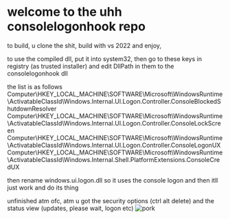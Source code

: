 # welcome to the uhh consolelogonhook repo
to build, u clone the shit, build with vs 2022 and enjoy,

to use the compiled dll, put it into system32, then go to these keys in registry (as trusted installer) and edit
DllPath in them to the consolelogonhook dll

the list is as follows
Computer\HKEY_LOCAL_MACHINE\SOFTWARE\Microsoft\WindowsRuntime\ActivatableClassId\Windows.Internal.UI.Logon.Controller.ConsoleBlockedShutdownResolver
Computer\HKEY_LOCAL_MACHINE\SOFTWARE\Microsoft\WindowsRuntime\ActivatableClassId\Windows.Internal.UI.Logon.Controller.ConsoleLockScreen
Computer\HKEY_LOCAL_MACHINE\SOFTWARE\Microsoft\WindowsRuntime\ActivatableClassId\Windows.Internal.UI.Logon.Controller.ConsoleLogonUX
Computer\HKEY_LOCAL_MACHINE\SOFTWARE\Microsoft\WindowsRuntime\ActivatableClassId\Windows.Internal.Shell.PlatformExtensions.ConsoleCredUX

then rename windows.ui.logon.dll so it uses the console logon and then itll just work and do its thing

unfinished atm ofc, atm u got the security options (ctrl alt delete) and the status view (updates, please wait, logon etc)
![pork](https://github.com/wiktorwiktor12/ConsoleLogonHook/assets/85626296/2c6474d0-7dd3-4eef-a6da-f58623a85227)
